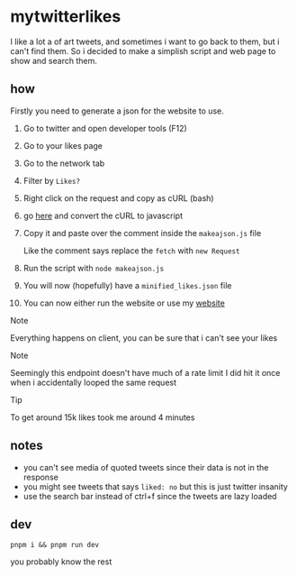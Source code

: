 # mytwitterlikes

I like a lot a of art tweets, and sometimes i want to go back to them, but i can't find them. So i decided to make a simplish script and web page to show and search them.

## how

Firstly you need to generate a json for the website to use.

1. Go to twitter and open developer tools (F12)
2. Go to your likes page
3. Go to the network tab
4. Filter by `Likes?`
5. Right click on the request and copy as cURL (bash)
6. go [here](https://curlconverter.com/javascript/) and convert the cURL to javascript
7. Copy it and paste over the comment inside the `makeajson.js` file

   Like the comment says replace the `fetch` with `new Request`

8. Run the script with `node makeajson.js`
9. You will now (hopefully) have a `minified_likes.json` file
10. You can now either run the website or use my [website](https://xitterlikes.masterjoona.dev)

> [!NOTE]
> Everything happens on client, you can be sure that i can't see your likes

> [!NOTE]
> Seemingly this endpoint doesn't have much of a rate limit
> I did hit it once when i accidentally looped the same request

> [!TIP]
> To get around 15k likes took me around 4 minutes

## notes

- you can't see media of quoted tweets since their data is not in the response
- you might see tweets that says `liked: no` but this is just twitter insanity
- use the search bar instead of ctrl+f since the tweets are lazy loaded

## dev

`pnpm i && pnpm run dev`

you probably know the rest
